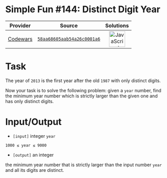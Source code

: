 [_metadata_:generated]: - "true"

# Simple Fun #144: Distinct Digit Year

<!-- INFO TABLE BEGIN -->

| Provider                                        | Source                                                                               | Solutions                                                                                                                                                    |
| :---------------------------------------------: | :----------------------------------------------------------------------------------: | :----------------------------------------------------------------------------------------------------------------------------------------------------------: |
| [Codewars](../../../docs/providers/Codewars.md) | [`58aa68605aab54a26c0001a6`](https://www.codewars.com/kata/58aa68605aab54a26c0001a6) | [<img src="https://res.cloudinary.com/rascaltwo/image/upload/v1631924076/javascript_ehszr7.svg" alt="JavaScript" title="JavaScript" width="50" />](solve.js) |

<!-- INFO TABLE END -->

# Task
 The year of `2013` is the first year after the old `1987` with only distinct digits.

 Now your task is to solve the following problem: given a `year` number, find the minimum year number which is strictly larger than the given one and has only distinct digits.

# Input/Output


 - `[input]` integer `year`

 `1000 ≤ year ≤ 9000`


 - `[output]` an integer

  the minimum year number that is strictly larger than the input number `year` and all its digits are distinct.
